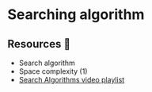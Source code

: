 # Searching algorithm
## Resources :scroll:
* Search algorithm
* Space complexity (1)
* <a href="https://www.youtube.com/playlist?list=PLEJXowNB4kPwTb4BivkY0dENHmXdOEM3V">Search Algorithms video playlist</a>


